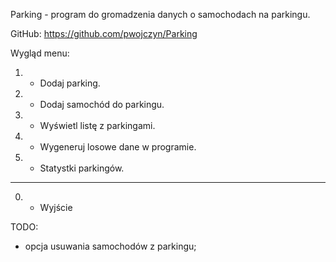 

Parking - program do gromadzenia danych o samochodach na parkingu.

GitHub: https://github.com/pwojczyn/Parking


Wygląd menu:
1) - Dodaj parking.
2) - Dodaj samochód do parkingu.
3) - Wyświetl listę z parkingami.
7) - Wygeneruj losowe dane w programie.
8) - Statystki parkingów.
-----------------------
0) - Wyjście



TODO:
- opcja usuwania samochodów z parkingu;


